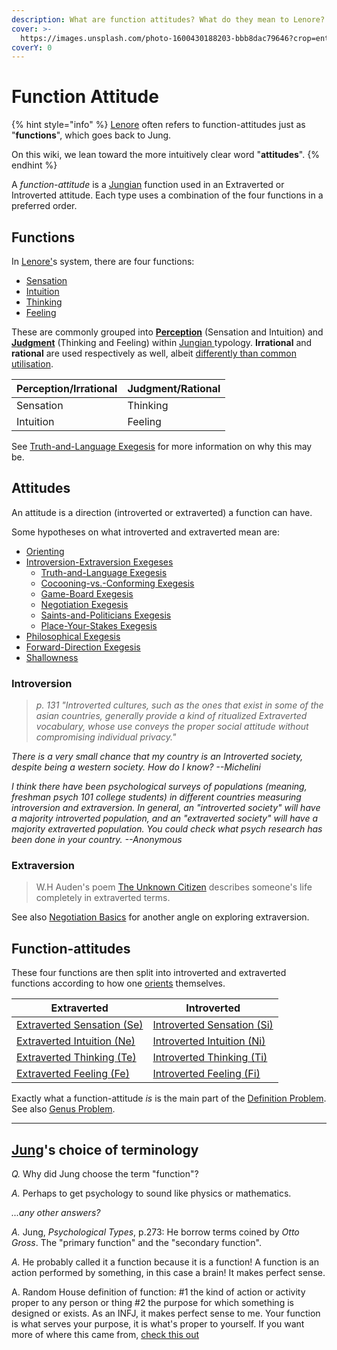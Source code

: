 ```yaml
---
description: What are function attitudes? What do they mean to Lenore?
cover: >-
  https://images.unsplash.com/photo-1600430188203-bbb8dac79646?crop=entropy&cs=srgb&fm=jpg&ixid=M3wxOTcwMjR8MHwxfHNlYXJjaHw5fHx0YXJvdHxlbnwwfHx8fDE3NDIzNDc4NjR8MA&ixlib=rb-4.0.3&q=85
coverY: 0
---
```


# Function Attitude

{% hint style="info" %}
[Lenore](../../people-and-systems/lenore-thomson.md) often refers to function-attitudes just as "**functions**", which goes back to Jung.

On this wiki, we lean toward the more intuitively clear word "**attitudes**".
{% endhint %}

A _function-attitude_ is a [Jungian](../../people-and-systems/carl-jung.md) function used in an Extraverted or Introverted attitude. Each type uses a combination of the four functions in a preferred order.&#x20;

## Functions

In [Lenore'](../../people-and-systems/lenore-thomson.md)s system, there are four functions:

* [Sensation](perception/sensation/)
* [Intuition](perception/intuition/)
* [Thinking](judgement/thinking/)
* [Feeling](judgement/feeling/)

These are commonly grouped into [**Perception**](perception/) (Sensation and Intuition) and [**Judgment**](judgement/) (Thinking and Feeling) within [Jungian ](../../people-and-systems/carl-jung.md)typology. **Irrational** and **rational** are used respectively as well, albeit [differently than common utilisation](../our-difficulties/terms-with-nonobvious-meanings.md#rational-and-irrational).

| Perception/Irrational | Judgment/Rational |
| --------------------- | ----------------- |
| Sensation             | Thinking          |
| Intuition             | Feeling           |



See [Truth-and-Language Exegesis](../../exegeses-and-hypotheses/truth-and-language-exegesis.md) for more information on why this may be.

## Attitudes

An attitude is a direction (introverted or extraverted) a function can have.&#x20;

Some hypotheses on what introverted and extraverted mean are:

* [Orienting](../../sign-interpretation/orienting/)
* [Introversion-Extraversion Exegeses](../../exegeses-and-hypotheses/introversion-extraversion/)
  * [Truth-and-Language Exegesis](../../exegeses-and-hypotheses/truth-and-language-exegesis.md)
  * [Cocooning-vs.-Conforming Exegesis](../../exegeses-and-hypotheses/introversion-extraversion/cocooning-vs.-conforming-exegesis.md)
  * [Game-Board Exegesis](../../exegeses-and-hypotheses/introversion-extraversion/game-board-exegesis.md)
  * [Negotiation Exegesis](../../exegeses-and-hypotheses/introversion-extraversion/negotiation-exegesis.md)
  * [Saints-and-Politicians Exegesis](../../exegeses-and-hypotheses/introversion-extraversion/saints-and-politicians-exegesis.md)
  * [Place-Your-Stakes Exegesis](../../exegeses-and-hypotheses/introversion-extraversion/place-your-stakes-exegesis.md)
* [Philosophical Exegesis](../../exegeses-and-hypotheses/philosophical-exegesis.md)
* [Forward-Direction Exegesis](../../exegeses-and-hypotheses/forward-direction-exegesis.md)
* [Shallowness](../../far-flung-explorations/shallowness.md)

### Introversion

> _p. 131 "Introverted cultures, such as the ones that exist in some of the asian countries, generally provide a kind of ritualized Extraverted vocabulary, whose use conveys the proper social attitude without compromising individual privacy."_

_There is a very small chance that my country is an Introverted society, despite being a western society. How do I know? --Michelini_

_I think there have been psychological surveys of populations (meaning, freshman psych 101 college students) in different countries measuring introversion and extraversion. In general, an "introverted society" will have a majority introverted population, and an "extraverted society" will have a majority extraverted population. You could check what psych research has been done in your country. --Anonymous_

### Extraversion

> W.H Auden's poem [The Unknown Citizen](https://poets.org/poem/unknown-citizen) describes someone's life completely in extraverted terms.&#x20;

See also [Negotiation Basics](../../exegeses-and-hypotheses/introversion-extraversion/negotiation-exegesis.md#negotiation-basics) for another angle on exploring extraversion.

## Function-attitudes

These four functions are then split into introverted and extraverted functions according to how one [orients](../../sign-interpretation/orienting/) themselves.

| Extraverted                                                                 | Introverted                                                                 |
| --------------------------------------------------------------------------- | --------------------------------------------------------------------------- |
| [Extraverted Sensation (Se)](perception/sensation/extraverted-sensation.md) | [Introverted Sensation (Si)](perception/sensation/introverted-sensation.md) |
| [Extraverted Intuition (Ne)](perception/intuition/extraverted-intuition.md) | [Introverted Intuition (Ni)](perception/intuition/introverted-intuition.md) |
| [Extraverted Thinking (Te)](judgement/thinking/extraverted-thinking.md)     | [Introverted Thinking (Ti)](judgement/thinking/introverted-thinking.md)     |
| [Extraverted Feeling (Fe)](judgement/feeling/extraverted-feeling.md)        | [Introverted Feeling (Fi)](judgement/feeling/introverted-feeling.md)        |

Exactly what a function-attitude _is_ is the main part of the [Definition Problem](../our-difficulties/definition-problem/). See also [Genus Problem](../our-difficulties/definition-problem/genus-problem.md).

***

## [Jung](../../people-and-systems/carl-jung.md)'s choice of terminology

_Q._ Why did Jung choose the term "function"?

_A._ Perhaps to get psychology to sound like physics or mathematics.

_...any other answers?_

_A._ Jung, _Psychological Types_, p.273: He borrow terms coined by _Otto Gross_. The "primary function" and the "secondary function".

_A._ He probably called it a function because it is a function! A function is an action performed by something, in this case a brain! It makes perfect sense.

A. Random House definition of function: #1 the kind of action or activity proper to any person or thing #2 the purpose for which something is designed or exists. As an INFJ, it makes perfect sense to me. Your function is what serves your purpose, it is what's proper to yourself. If you want more of where this came from, [check this out](https://web.archive.org/web/20071014000354/http://greenlightwiki.com/lenore-exegesis/check_this_out)
